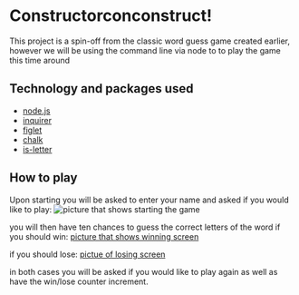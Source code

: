 # Constructorconconstruct!
This project is a spin-off from the classic word guess game created earlier, however we will be using the command line via node to to play the game this time around

## Technology and packages used

* [node.js](https://nodejs.org/en/docs/)
* [inquirer](https://www.npmjs.com/package/inquirer)
* [figlet](https://github.com/henriknorberg/node-figlet)
* [chalk](https://github.com/chalk/chalk)
* [is-letter](https://www.npmjs.com/package/is-letter)

## How to play
Upon starting you will be asked to enter your name and asked if you would like to play:
![picture that shows starting the game]()

you will then have ten chances to guess the correct letters of the word if you should win:
[picture that shows winning screen](https://github.com/welljer/constructorconconstruct/blob/master/images/win.JPG)

if you should lose:
[pictue of losing screen](https://github.com/welljer/constructorconconstruct/blob/master/images/loss.JPG)

in both cases you will be asked if you would like to play again as well as have the win/lose counter increment.
